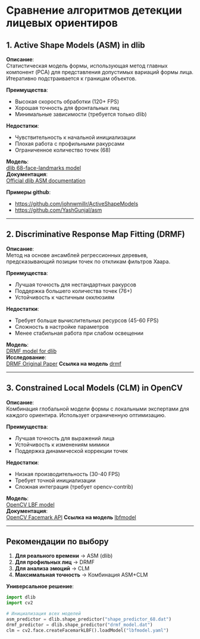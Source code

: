 # Сравнение алгоритмов детекции лицевых ориентиров

## 1. Active Shape Models (ASM) in dlib
**Описание**:  
Статистическая модель формы, использующая метод главных компонент (PCA) для представления допустимых вариаций формы лица. Итеративно подстраивается к границам объектов.

**Преимущества**:
- Высокая скорость обработки (120+ FPS)
- Хорошая точность для фронтальных лиц
- Минимальные зависимости (требуется только dlib)

**Недостатки**:
- Чувствительность к начальной инициализации
- Плохая работа с профильными ракурсами
- Ограниченное количество точек (68)

**Модель**:  
[dlib 68-face-landmarks model](https://github.com/davisking/dlib-models/blob/master/shape_predictor_68_face_landmarks.dat.bz2)  
**Документация**:  
[Official dlib ASM documentation](http://dlib.net/face_landmark_detection_ex.cpp.html)

**Примеры github**:  
- https://github.com/johnwmillr/ActiveShapeModels
- https://github.com/YashGunjal/asm

---

## 2. Discriminative Response Map Fitting (DRMF)
**Описание**:  
Метод на основе ансамблей регрессионных деревьев, предсказывающий позиции точек по откликам фильтров Хаара.

**Преимущества**:
- Лучшая точность для нестандартных ракурсов
- Поддержка большего количества точек (76+)
- Устойчивость к частичным окклюзиям

**Недостатки**:
- Требует больше вычислительных ресурсов (45-60 FPS)
- Сложность в настройке параметров
- Менее стабильная работа при слабом освещении

**Модель**:  
[DRMF model for dlib](https://github.com/tzutalin/dlib-android/)  
**Исследование**:  
[DRMF Original Paper](https://ieeexplore.ieee.org/document/6130296)
**Ссылка на модель**
[drmf](https://github.com/tzutalin/dlib-android/blob/master/data/shape_predictor_68_face_landmarks.dat)

---

## 3. Constrained Local Models (CLM) in OpenCV
**Описание**:  
Комбинация глобальной модели формы с локальными экспертами для каждого ориентира. Использует ограниченную оптимизацию.

**Преимущества**:
- Лучшая точность для выражений лица
- Устойчивость к изменениям мимики
- Поддержка динамической коррекции точек

**Недостатки**:
- Низкая производительность (30-40 FPS)
- Требует точной инициализации
- Сложная интеграция (требует opencv-contrib)

**Модель**:  
[OpenCV LBF model](https://github.com/kurnianggoro/GSOC2017)  
**Документация**:  
[OpenCV Facemark API](https://docs.opencv.org/4.x)
**Ссылка на модель**
[lbfmodel](https://github.com/kurnianggoro/GSOC2017/blob/master/data/lbfmodel.yaml)

---

## Рекомендации по выбору

1. **Для реального времени** → ASM (dlib)
2. **Для профильных лиц** → DRMF 
3. **Для анализа эмоций** → CLM
4. **Максимальная точность** → Комбинация ASM+CLM

**Универсальное решение**:
```python
import dlib
import cv2

# Инициализация всех моделей
asm_predictor = dlib.shape_predictor("shape_predictor_68.dat")
drmf_predictor = dlib.shape_predictor("drmf_model.dat") 
clm = cv2.face.createFacemarkLBF().loadModel("lbfmodel.yaml")